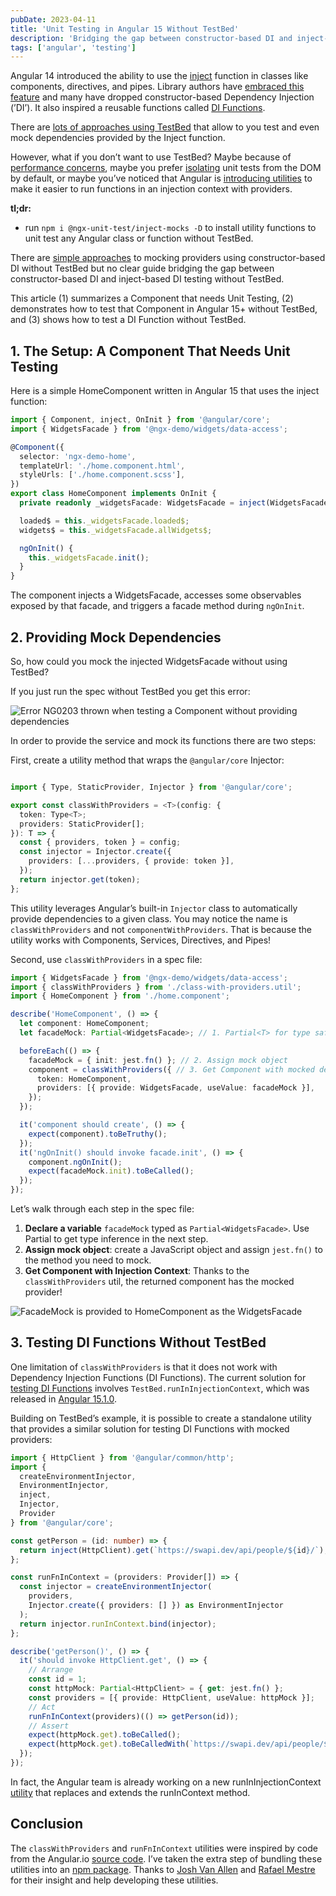 ```yaml
---
pubDate: 2023-04-11
title: 'Unit Testing in Angular 15 Without TestBed'
description: 'Bridging the gap between constructor-based DI and inject-based DI testing without TestBed'
tags: ['angular', 'testing']
---
```


Angular 14 introduced the ability to use the [inject](https://angular.io/api/core/inject#inject) function in classes like components, directives, and pipes. Library authors have [embraced this feature](https://github.com/ngrx/platform/discussions/3796) and many have dropped constructor-based Dependency Injection (’DI’). It also inspired a reusable functions called [DI Functions](https://netbasal.com/unleash-the-power-of-di-functions-in-angular-2eb9f2697d66).

There are [lots of approaches using TestBed](https://dev.to/this-is-angular/testing-and-faking-angular-dependencies-p9i) that allow to you test and even mock dependencies provided by the Inject function.

However, what if you don’t want to use TestBed? Maybe because of [performance concerns](https://dev.to/angular/unit-testing-in-angular-to-testbed-or-not-to-testbed-3g3b), maybe you prefer [isolating](https://martinfowler.com/articles/practical-test-pyramid.html#SociableAndSolitary) unit tests from the DOM by default, or maybe you’ve noticed that Angular is [introducing utilities](https://github.com/angular/angular/pull/49396/files) to make it easier to run functions in an injection context with providers.

**tl;dr:**

- run `npm i @ngx-unit-test/inject-mocks -D` to install utility functions to unit test any Angular class or function without TestBed.

There are [simple approaches](https://gist.github.com/edezekiel/4b4865cba619e20c86a399e91fbff98c) to mocking providers using constructor-based DI without TestBed but no clear guide bridging the gap between constructor-based DI and inject-based DI testing without TestBed.

This article (1) summarizes a Component that needs Unit Testing, (2) demonstrates how to test that Component in Angular 15+ without TestBed, and (3) shows how to test a DI Function without TestBed.

## 1. The Setup: A Component That Needs Unit Testing

Here is a simple HomeComponent written in Angular 15 that uses the inject function:

```typescript
import { Component, inject, OnInit } from '@angular/core';
import { WidgetsFacade } from '@ngx-demo/widgets/data-access';

@Component({
  selector: 'ngx-demo-home',
  templateUrl: './home.component.html',
  styleUrls: ['./home.component.scss'],
})
export class HomeComponent implements OnInit {
  private readonly _widgetsFacade: WidgetsFacade = inject(WidgetsFacade);

  loaded$ = this._widgetsFacade.loaded$;
  widgets$ = this._widgetsFacade.allWidgets$;

  ngOnInit() {
    this._widgetsFacade.init();
  }
}
```

The component injects a WidgetsFacade, accesses some observables exposed by that facade, and triggers a facade method during `ngOnInit`.

## 2. Providing Mock Dependencies

So, how could you mock the injected WidgetsFacade without using TestBed?

If you just run the spec without TestBed you get this error:

![Error NG0203 thrown when testing a Component without providing dependencies](..//2023-04-11-injection-context-error.png)

In order to provide the service and mock its functions there are two steps:

First, create a utility method that wraps the `@angular/core` Injector:

```typescript

import { Type, StaticProvider, Injector } from '@angular/core';

export const classWithProviders = <T>(config: {
  token: Type<T>;
  providers: StaticProvider[];
}): T => {
  const { providers, token } = config;
  const injector = Injector.create({
    providers: [...providers, { provide: token }],
  });
  return injector.get(token);
};
```

This utility leverages Angular’s built-in `Injector` class to automatically provide dependencies to a given class. You may notice the name is `classWithProviders` and not `componentWithProviders`. That is because the utility works with Components, Services, Directives, and Pipes!

Second, use `classWithProviders` in a spec file:

```typescript
import { WidgetsFacade } from '@ngx-demo/widgets/data-access';
import { classWithProviders } from './class-with-providers.util';
import { HomeComponent } from './home.component';

describe('HomeComponent', () => {
  let component: HomeComponent;
  let facadeMock: Partial<WidgetsFacade>; // 1. Partial<T> for type safety

  beforeEach(() => {
    facadeMock = { init: jest.fn() }; // 2. Assign mock object
    component = classWithProviders({ // 3. Get Component with mocked dependencies
      token: HomeComponent,
      providers: [{ provide: WidgetsFacade, useValue: facadeMock }],
    });
  });

  it('component should create', () => {
    expect(component).toBeTruthy();
  });
  it('ngOnInit() should invoke facade.init', () => {
    component.ngOnInit();
    expect(facadeMock.init).toBeCalled();
  });
});
```

Let’s walk through each step in the spec file:

1. **Declare a variable** `facadeMock` typed as `Partial<WidgetsFacade>`. Use Partial to get type inference in the next step.
1. **Assign mock object**: create a JavaScript object and assign `jest.fn()` to the method you need to mock.
1. **Get Component with Injection Context**: Thanks to the `classWithProviders` util, the returned component has the mocked provider!

![FacadeMock is provided to HomeComponent as the WidgetsFacade](..//2023-04-11-widgets-facade.png)

## 3. Testing DI Functions Without TestBed

One limitation of `classWithProviders` is that it does not work with Dependency Injection Functions (DI Functions). The current solution for [testing DI Functions](https://netbasal.com/testing-di-functions-in-angular-37a5e7ed75f9) involves `TestBed.runInInjectionContext`, which was released in [Angular 15.1.0](https://github.com/angular/angular/blob/main/CHANGELOG.md#1510-2023-01-10).

Building on TestBed’s example, it is possible to create a standalone utility that provides a similar solution for testing DI Functions with mocked providers:

```typescript
import { HttpClient } from '@angular/common/http';
import {
  createEnvironmentInjector,
  EnvironmentInjector,
  inject,
  Injector,
  Provider
} from '@angular/core';

const getPerson = (id: number) => {
  return inject(HttpClient).get(`https://swapi.dev/api/people/${id}/`);
};

const runFnInContext = (providers: Provider[]) => {
  const injector = createEnvironmentInjector(
    providers,
    Injector.create({ providers: [] }) as EnvironmentInjector
  );
  return injector.runInContext.bind(injector);
};

describe('getPerson()', () => {
  it('should invoke HttpClient.get', () => {
    // Arrange
    const id = 1;
    const httpMock: Partial<HttpClient> = { get: jest.fn() };
    const providers = [{ provide: HttpClient, useValue: httpMock }];
    // Act
    runFnInContext(providers)(() => getPerson(id));
    // Assert
    expect(httpMock.get).toBeCalled();
    expect(httpMock.get).toBeCalledWith(`https://swapi.dev/api/people/${id}/`);
  });
});
```

In fact, the Angular team is already working on a new runInInjectionContext [utility](https://github.com/angular/angular/pull/49396/files) that replaces and extends the runInContext method.

## Conclusion

The `classWithProviders` and `runFnInContext` utilities were inspired by code from the Angular.io [source code](https://angular.io/). I’ve taken the extra step of bundling these utilities into an [npm package](https://www.npmjs.com/package/@ngx-unit-test/inject-mocks). Thanks to [Josh Van Allen](https://twitter.com/JVAsays) and [Rafael Mestre](https://twitter.com/mestre_dev) for their insight and help developing these utilities.
